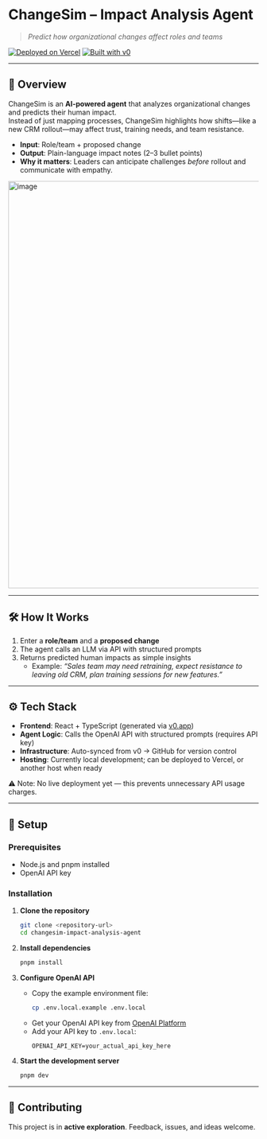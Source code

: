 # ChangeSim – Impact Analysis Agent  

> *Predict how organizational changes affect roles and teams*  

[![Deployed on Vercel](https://img.shields.io/badge/Deployed%20on-Vercel-black?style=for-the-badge&logo=vercel)](https://vercel.com/ppenasb-5242s-projects/v0-project1)
[![Built with v0](https://img.shields.io/badge/Built%20with-v0.app-black?style=for-the-badge)](https://v0.app/chat/projects/mBdJcC3KTRJ)

---

## 📖 Overview  

ChangeSim is an **AI-powered agent** that analyzes organizational changes and predicts their human impact.  
Instead of just mapping processes, ChangeSim highlights how shifts—like a new CRM rollout—may affect trust, training needs, and team resistance.  

- **Input**: Role/team + proposed change  
- **Output**: Plain-language impact notes (2–3 bullet points)  
- **Why it matters**: Leaders can anticipate challenges *before* rollout and communicate with empathy.  

<img width="1909" height="819" alt="image" src="https://github.com/user-attachments/assets/cda88502-c503-4585-b80c-47e0bcb45bd6" />

---

## 🛠️ How It Works  

1. Enter a **role/team** and a **proposed change**  
2. The agent calls an LLM via API with structured prompts  
3. Returns predicted human impacts as simple insights  
   - Example: *“Sales team may need retraining, expect resistance to leaving old CRM, plan training sessions for new features.”*  

---

## ⚙️ Tech Stack  

- **Frontend**: React + TypeScript (generated via [v0.app](https://v0.app))  
- **Agent Logic**: Calls the OpenAI API with structured prompts (requires API key)  
- **Infrastructure**: Auto-synced from v0 → GitHub for version control  
- **Hosting**: Currently local development; can be deployed to Vercel, or another host when ready  

⚠️ Note: No live deployment yet — this prevents unnecessary API usage charges.  

---

## 🚀 Setup

### Prerequisites
- Node.js and pnpm installed
- OpenAI API key

### Installation

1. **Clone the repository**
   ```bash
   git clone <repository-url>
   cd changesim-impact-analysis-agent
   ```

2. **Install dependencies**
   ```bash
   pnpm install
   ```

3. **Configure OpenAI API**
   - Copy the example environment file:
     ```bash
     cp .env.local.example .env.local
     ```
   - Get your OpenAI API key from [OpenAI Platform](https://platform.openai.com/api-keys)
   - Add your API key to `.env.local`:
     ```
     OPENAI_API_KEY=your_actual_api_key_here
     ```

4. **Start the development server**
   ```bash
   pnpm dev
   ```

---

## 🤝 Contributing

This project is in **active exploration**. Feedback, issues, and ideas welcome.  